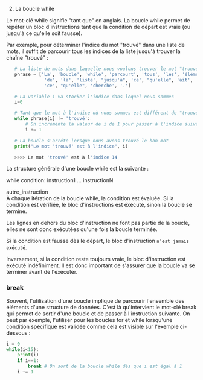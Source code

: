 
2. La boucle while

Le mot-clé while signifie "tant que" en anglais. La boucle while permet de répéter un bloc d'instructions tant que la condition de départ est vraie (ou jusqu'à ce qu'elle soit fausse).

Par exemple, pour déterminer l'indice du mot "trouvé" dans une liste de mots, il suffit de parcourir tous les indices de la liste jusqu'à trouver la chaîne "trouvé" :

```python
   # La liste de mots dans laquelle nous voulons trouver le mot "trouvé".
   phrase = ['La', 'boucle', 'while', 'parcourt', 'tous', 'les', 'éléments', 
              'de', 'la', 'liste', "jusqu'à", 'ce', "qu'elle", 'ait', 'trouvé', 
              'ce', "qu'elle", 'cherche', '.']

   # La variable i va stocker l'indice dans lequel nous sommes
   i=0

   # Tant que le mot à l'indice où nous sommes est différent de "trouvé"
   while phrase[i] != 'trouvé':
       # On incrémente la valeur de i de 1 pour passer à l'indice suivant
       i += 1

   # La boucle s'arrête lorsque nous avons trouvé le bon mot
   print("Le mot 'trouvé' est à l'indice", i)
```

```sh
   >>>> Le mot 'trouvé' est à l'indice 14
```

La structure générale d'une boucle while est la suivante :

   while condition:
       instruction1
       ...
       instructionN

   autre_instruction                
À chaque itération de la boucle while, la condition est évaluée. Si la condition est vérifiée, le bloc d'instructions est éxécuté, sinon la boucle se termine.

Les lignes en dehors du bloc d'instruction ne font pas partie de la boucle, elles ne sont donc exécutées qu'une fois la boucle terminée.

Si la condition est fausse dès le départ, le bloc d'instruction `n’est jamais exécuté`.

Inversement, si la condition reste toujours vraie, le bloc d'instruction est exécuté indéfiniment. Il est donc important de s'assurer que la boucle va se terminer avant de l'exécuter.

### break

Souvent, l'utilisation d'une boucle implique de parcourir l'ensemble des éléments d'une structure de données. C'est là qu'intervient le mot-clé break qui permet de sortir d'une boucle et de passer à l'instruction suivante. On peut par exemple, l'utiliser pour les boucles for et while lorsqu'une condition spécifique est validée comme cela est visible sur l'exemple ci-dessous :

```python
i = 0
while(i<15):
    print(i)
    if i==1:
        break # On sort de la boucle while dès que i est égal à 1
    i += 1
```

